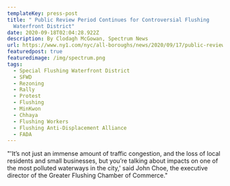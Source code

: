 ```yaml
---
templateKey: press-post
title: " Public Review Period Continues for Con­tro­versial Flushing
  Wa­ter­front District"
date: 2020-09-18T02:04:28.922Z
description: By Clodagh McGowan, Spectrum News
url: https://www.ny1.com/nyc/all-boroughs/news/2020/09/17/public-review-period-continues-for-flushing-waterfront
featuredpost: true
featuredimage: /img/spectrum.png
tags:
  - Special Flushing Waterfront District
  - SFWD
  - Rezoning
  - Rally
  - Protest
  - Flushing
  - MinKwon
  - Chhaya
  - Flushing Workers
  - Flushing Anti-Displacement Alliance
  - FADA
---
```

"'It’s not just an immense amount of traffic congestion, and the loss of local residents and small businesses, but you’re talking about impacts on one of the most polluted waterways in the city,' said John Choe, the executive director of the Greater Flushing Chamber of Commerce."